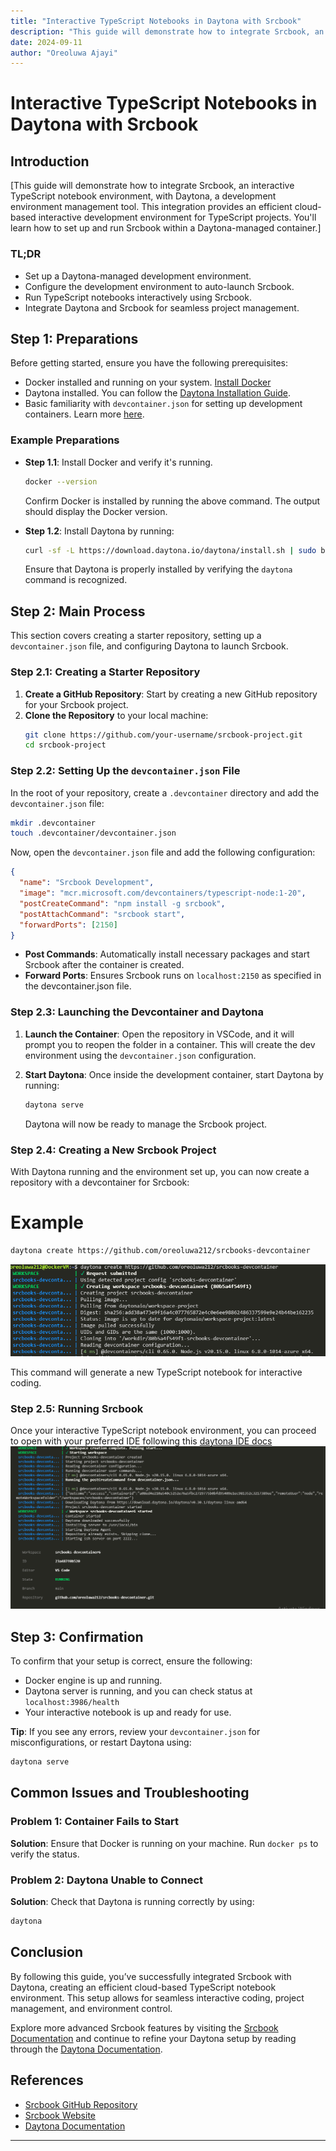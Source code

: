 ```yaml
---
title: "Interactive TypeScript Notebooks in Daytona with Srcbook"
description: "This guide will demonstrate how to integrate Srcbook, an interactive TypeScript notebook environment, with Daytona, allowing you to manage and deploy Workspaces — reproducible development environments based on standard OCI containers, with built-in support for the Dev Container standard."
date: 2024-09-11
author: "Oreoluwa Ajayi"
---
```


# Interactive TypeScript Notebooks in Daytona with Srcbook

## Introduction

[This guide will demonstrate how to integrate Srcbook, an interactive TypeScript notebook environment, with Daytona, a development environment management tool. This integration provides an efficient cloud-based interactive development environment for TypeScript projects. You'll learn how to set up and run Srcbook within a Daytona-managed container.]

### TL;DR

- Set up a Daytona-managed development environment.
- Configure the development environment to auto-launch Srcbook.
- Run TypeScript notebooks interactively using Srcbook.
- Integrate Daytona and Srcbook for seamless project management.

## Step 1: Preparations

Before getting started, ensure you have the following prerequisites:

- Docker installed and running on your system. [Install Docker](https://docs.docker.com/get-docker/)
- Daytona installed. You can follow the [Daytona Installation Guide](https://www.daytona.io/docs/install).
- Basic familiarity with `devcontainer.json` for setting up development containers. Learn more [here](https://code.visualstudio.com/docs/remote/create-dev-container).

### Example Preparations

- **Step 1.1**: Install Docker and verify it's running.
   ```bash
   docker --version
   ```
   Confirm Docker is installed by running the above command. The output should display the Docker version.

- **Step 1.2**: Install Daytona by running:
   ```bash
   curl -sf -L https://download.daytona.io/daytona/install.sh | sudo bash
   ```
   Ensure that Daytona is properly installed by verifying the `daytona` command is recognized.

## Step 2: Main Process

This section covers creating a starter repository, setting up a `devcontainer.json` file, and configuring Daytona to launch Srcbook.

### Step 2.1: Creating a Starter Repository

1. **Create a GitHub Repository**: Start by creating a new GitHub repository for your Srcbook project.
2. **Clone the Repository** to your local machine:
   ```bash
   git clone https://github.com/your-username/srcbook-project.git
   cd srcbook-project
   ```

### Step 2.2: Setting Up the `devcontainer.json` File

In the root of your repository, create a `.devcontainer` directory and add the `devcontainer.json` file:
```bash
mkdir .devcontainer
touch .devcontainer/devcontainer.json
```

Now, open the `devcontainer.json` file and add the following configuration:
```json
{
  "name": "Srcbook Development",
  "image": "mcr.microsoft.com/devcontainers/typescript-node:1-20",
  "postCreateCommand": "npm install -g srcbook",
  "postAttachCommand": "srcbook start",
  "forwardPorts": [2150]
}
```

- **Post Commands**: Automatically install necessary packages and start Srcbook after the container is created.
- **Forward Ports**: Ensures Srcbook runs on `localhost:2150` as specified in the devcontainer.json file.

### Step 2.3: Launching the Devcontainer and Daytona

1. **Launch the Container**: Open the repository in VSCode, and it will prompt you to reopen the folder in a container. This will create the dev environment using the `devcontainer.json` configuration.

2. **Start Daytona**:
   Once inside the development container, start Daytona by running:
   ```bash
   daytona serve
   ```
   Daytona will now be ready to manage the Srcbook project.


### Step 2.4: Creating a New Srcbook Project

With Daytona running and the environment set up, you can now create a repository with a devcontainer for Srcbook:

# Example
```bash
daytona create https://github.com/oreoluwa212/srcbooks-devcontainer
```
![Daytona Setup Screenshot](../articles/assets/20241110_srcbook_create.png)

This command will generate a new TypeScript notebook for interactive coding.

### Step 2.5: Running Srcbook

Once your interactive TypeScript notebook environment, you can proceed to open with your preferred IDE following this [daytona IDE docs](https://www.daytona.io/docs/usage/ide)
![Daytona Setup Screenshot](../articles/assets/20241110_srcbook_running.png) 


## Step 3: Confirmation

To confirm that your setup is correct, ensure the following:
- Docker engine is up and running.
- Daytona server is running, and you can check status at `localhost:3986/health`
- Your interactive notebook is up and ready for use.

**Tip**: If you see any errors, review your `devcontainer.json` for misconfigurations, or restart Daytona using:
```bash
daytona serve
```

## Common Issues and Troubleshooting

### Problem 1: Container Fails to Start

**Solution**: Ensure that Docker is running on your machine. Run `docker ps` to verify the status.

### Problem 2: Daytona Unable to Connect

**Solution**: Check that Daytona is running correctly by using:
```bash
daytona
```

## Conclusion

By following this guide, you’ve successfully integrated Srcbook with Daytona, creating an efficient cloud-based TypeScript notebook environment. This setup allows for seamless interactive coding, project management, and environment control.

Explore more advanced Srcbook features by visiting the [Srcbook Documentation](https://srcbook.com) and continue to refine your Daytona setup by reading through the [Daytona Documentation](https://www.daytona.io/docs).


## References

- [Srcbook GitHub Repository](https://github.com/srcbookdev/srcbook)
- [Srcbook Website](https://srcbook.com)
- [Daytona Documentation](https://www.daytona.io/docs)

---